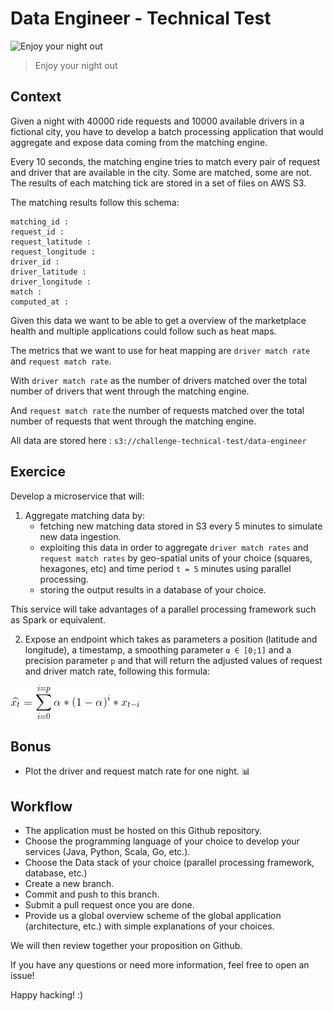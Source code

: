 # Data Engineer - Technical Test

![Enjoy your night out](./challenge.png)

> Enjoy your night out

## **Context**

Given a night with 40000 ride requests and 10000 available drivers in a fictional city, you have to develop a batch processing application that would aggregate and expose data coming from the matching engine.

Every 10 seconds, the matching engine tries to match every pair of request and driver that are available in the city. Some are matched, some are not. 
The results of each matching tick are stored in a set of files on AWS S3.

The matching results follow this schema:


    matching_id :
    request_id :
    request_latitude :
    request_longitude :
    driver_id :
    driver_latitude :
    driver_longitude :
    match :
    computed_at :

Given this data we want to be able to get a overview of the marketplace health and multiple applications could follow such as heat maps.

The metrics that we want to use for heat mapping are `driver match rate` and `request match rate`.

With `driver match rate` as the number of drivers matched over the total number of drivers that went through the matching engine. 

And `request match rate` the number of requests matched over the total number of requests that went through the matching engine.

All data are stored here :
`s3://challenge-technical-test/data-engineer`


## **Exercice**

Develop a microservice that will: 

1. Aggregate matching data by:
    * fetching new matching data stored in S3 every 5 minutes to simulate new data ingestion.
    * exploiting this data in order to aggregate `driver match rates` and `request match rates` by geo-spatial units of your choice (squares, hexagones, etc) and time period `t = 5` minutes using parallel processing.
    * storing the output results in a database of your choice.

This service will take advantages of a parallel processing framework such as Spark or equivalent.

  
2.  Expose an endpoint which takes as parameters a position (latitude and longitude), a timestamp, a smoothing parameter `α ∈ [0;1]` and a precision parameter `p` and that will return the adjusted values of request and driver match rate, following this formula:


  ![Exponential smoothing](image.png)
 
 

##   **Bonus**
- Plot the driver and request match rate for one night. 📊
## **Workflow**
- The application must be hosted on this Github repository.
- Choose the programming language of your choice to develop your services (Java, Python, Scala, Go, etc.).
- Choose the Data stack of your choice (parallel processing framework, database, etc.)
- Create a new branch.
- Commit and push to this branch.
- Submit a pull request once you are done.
- Provide us a global overview scheme of the global application (architecture, etc.) with simple explanations of your choices.

We will then review together your proposition on Github.

If you have any questions or need more information, feel free to open an issue!

Happy hacking! :)
